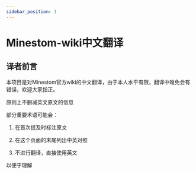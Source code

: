 ```yaml
---
sidebar_position: 1
---
```


# Minestom-wiki中文翻译

## 译者前言

本项目是对Minestom官方wiki的中文翻译，由于本人水平有限，翻译中难免会有错误，欢迎大家指正。

原则上不删减英文原文的信息

部分重要术语可能会：

1. 在首次提及时标注原文

2. 在这个页面的末尾列出中英对照

3. 不进行翻译，直接使用英文

以便于理解